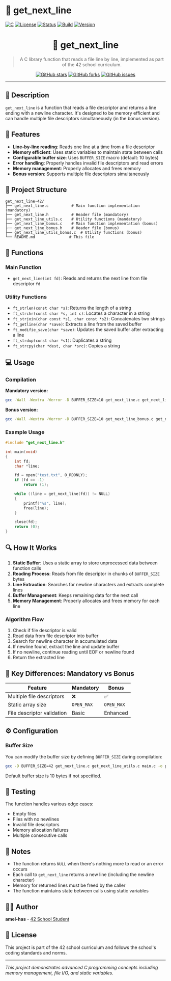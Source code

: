 # 📖 get_next_line

[![C](https://img.shields.io/badge/C-00599C?style=for-the-badge&logo=c&logoColor=white)](https://en.wikipedia.org/wiki/C_(programming_language))
[![License](https://img.shields.io/badge/License-MIT-blue.svg)](LICENSE)
[![Status](https://img.shields.io/badge/Status-Complete-brightgreen.svg)]()
[![Build](https://img.shields.io/badge/Build-Passing-success.svg)]()
[![Version](https://img.shields.io/badge/Version-1.0.0-blue.svg)]()

<div align="center">

# 📖 get_next_line

> A C library function that reads a file line by line, implemented as part of the 42 school curriculum.

[![GitHub stars](https://img.shields.io/github/stars/yourusername/get_next_line-42?style=social)](https://github.com/yourusername/get_next_line-42/stargazers)
[![GitHub forks](https://img.shields.io/github/forks/yourusername/get_next_line-42?style=social)](https://github.com/yourusername/get_next_line-42/network)
[![GitHub issues](https://img.shields.io/github/issues/yourusername/get_next_line-42)](https://github.com/yourusername/get_next_line-42/issues)

</div>

---

## 📖 Description

`get_next_line` is a function that reads a file descriptor and returns a line ending with a newline character. It's designed to be memory efficient and can handle multiple file descriptors simultaneously (in the bonus version).

## 🚀 Features

- **Line-by-line reading**: Reads one line at a time from a file descriptor
- **Memory efficient**: Uses static variables to maintain state between calls
- **Configurable buffer size**: Uses `BUFFER_SIZE` macro (default: 10 bytes)
- **Error handling**: Properly handles invalid file descriptors and read errors
- **Memory management**: Properly allocates and frees memory
- **Bonus version**: Supports multiple file descriptors simultaneously

## 📁 Project Structure

```
get_next_line-42/
├── get_next_line.c          # Main function implementation (mandatory)
├── get_next_line.h          # Header file (mandatory)
├── get_next_line_utils.c    # Utility functions (mandatory)
├── get_next_line_bonus.c    # Main function implementation (bonus)
├── get_next_line_bonus.h    # Header file (bonus)
├── get_next_line_utils_bonus.c  # Utility functions (bonus)
└── README.md               # This file
```

## 🔧 Functions

### Main Function
- `get_next_line(int fd)`: Reads and returns the next line from file descriptor `fd`

### Utility Functions
- `ft_strlen(const char *s)`: Returns the length of a string
- `ft_strchr(const char *s, int c)`: Locates a character in a string
- `ft_strjoin(char const *s1, char const *s2)`: Concatenates two strings
- `ft_getline(char *save)`: Extracts a line from the saved buffer
- `ft_modifie_save(char *save)`: Updates the saved buffer after extracting a line
- `ft_strdup(const char *s1)`: Duplicates a string
- `ft_strcpy(char *dest, char *src)`: Copies a string

## 💻 Usage

### Compilation

**Mandatory version:**
```bash
gcc -Wall -Wextra -Werror -D BUFFER_SIZE=10 get_next_line.c get_next_line_utils.c your_main.c -o your_program
```

**Bonus version:**
```bash
gcc -Wall -Wextra -Werror -D BUFFER_SIZE=10 get_next_line_bonus.c get_next_line_utils_bonus.c your_main.c -o your_program
```

### Example Usage

```c
#include "get_next_line.h"

int main(void)
{
    int fd;
    char *line;

    fd = open("test.txt", O_RDONLY);
    if (fd == -1)
        return (1);

    while ((line = get_next_line(fd)) != NULL)
    {
        printf("%s", line);
        free(line);
    }

    close(fd);
    return (0);
}
```

## 🔍 How It Works

1. **Static Buffer**: Uses a static array to store unprocessed data between function calls
2. **Reading Process**: Reads from file descriptor in chunks of `BUFFER_SIZE` bytes
3. **Line Extraction**: Searches for newline characters and extracts complete lines
4. **Buffer Management**: Keeps remaining data for the next call
5. **Memory Management**: Properly allocates and frees memory for each line

### Algorithm Flow

1. Check if file descriptor is valid
2. Read data from file descriptor into buffer
3. Search for newline character in accumulated data
4. If newline found, extract the line and update buffer
5. If no newline, continue reading until EOF or newline found
6. Return the extracted line

## 🎯 Key Differences: Mandatory vs Bonus

| Feature | Mandatory | Bonus |
|---------|-----------|-------|
| Multiple file descriptors | ❌ | ✅ |
| Static array size | `OPEN_MAX` | `OPEN_MAX` |
| File descriptor validation | Basic | Enhanced |

## ⚙️ Configuration

### Buffer Size
You can modify the buffer size by defining `BUFFER_SIZE` during compilation:

```bash
gcc -D BUFFER_SIZE=42 get_next_line.c get_next_line_utils.c main.c -o program
```

Default buffer size is 10 bytes if not specified.

## 🧪 Testing

The function handles various edge cases:
- Empty files
- Files with no newlines
- Invalid file descriptors
- Memory allocation failures
- Multiple consecutive calls

## 📝 Notes

- The function returns `NULL` when there's nothing more to read or an error occurs
- Each call to `get_next_line` returns a new line (including the newline character)
- Memory for returned lines must be freed by the caller
- The function maintains state between calls using static variables

## 👨‍💻 Author

**amel-has** - [42 School Student](https://github.com/amel-has)

## 📄 License

This project is part of the 42 school curriculum and follows the school's coding standards and norms.

---

*This project demonstrates advanced C programming concepts including memory management, file I/O, and static variables.*
